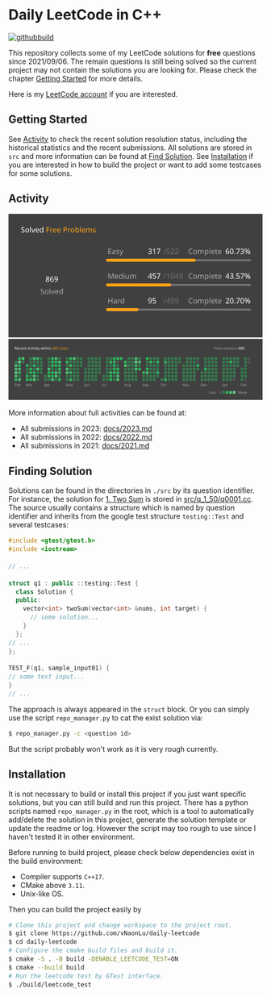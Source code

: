 # Daily LeetCode in C++

[![githubbuild](https://github.com/vNaonLu/Daily_LeetCode/actions/workflows/test.yml/badge.svg)](https://github.com/vNaonLu/Daily_LeetCode/actions)

This repository collects some of my LeetCode solutions for **free** questions since 2021/09/06. The remain questions is still being solved so the current project may not contain the solutions you are looking for. Please check the chapter [Getting Started](#getting-started) for more details.

Here is my [LeetCode account](https://leetcode.com/naon/) if you are interested.


## Getting Started
See [Activity](#activity) to check the recent solution resolution status, including the historical statistics and the recent submissions.
All solutions are stored in `src` and more information can be found at [Find Solution](#finding-solution).
See [Installation](#installation) if you are interested in how to build the project or want to add some testcases for some solutions.

## Activity

![progress](./assets/progress.svg)
![activity](./assets/recent_activity.svg)

More information about full activities can be found at:

- All submissions in 2023: [docs/2023.md](./docs/2023.md)
- All submissions in 2022: [docs/2022.md](./docs/2022.md)
- All submissions in 2021: [docs/2021.md](./docs/2021.md)

## Finding Solution
Solutions can be found in the directories in `./src` by its question identifier. For instance, the solution for [1. Two Sum](https://leetcode.com/problems/two-sum/) is stored in [src/q_1_50/q0001.cc](./src/q_1_50/q0001.cc). The source usually contains a structure which is named by question identifier and inherits from the google test structure `testing::Test` and several testcases:
```cpp
#include <gtest/gtest.h>
#include <iostream>

// ...

struct q1 : public ::testing::Test {
  class Solution {
  public:
    vector<int> twoSum(vector<int> &nums, int target) {
      // some solution...
    }
  };
// ...
};

TEST_F(q1, sample_input01) {
// some test input...
}
// ...
```
The approach is always appeared in the `struct` block. Or you can simply use the script `repo_manager.py` to cat the exist solution via:
```sh
$ repo_manager.py -c <question id>
```
But the script probably won't work as it is very rough currently.

## Installation
It is not necessary to build or install this project if you just want specific solutions, but you can still build and run this project. 
There has a python scripts named `repo_manager.py` in the root, which is a tool to automatically add/delete the solution in this project, generate the solution template or update the readme or log. However the script may too rough to use since I haven't tested it in other environment.

Before running to build project, please check below dependencies exist in the build environment:
 - Compiler supports `C++17`.
 - CMake above `3.11`.
 - Unix-like OS.

Then you can build the project easily by

``` sh
# Clone this project and change workspace to the project root.
$ git clone https://github.com/vNaonLu/daily-leetcode
$ cd daily-leetcode
# Configure the cmake build files and build it.
$ cmake -S . -B build -DENABLE_LEETCODE_TEST=ON
$ cmake --build build
# Run the leetcode test by GTest interface.
$ ./build/leetcode_test
```
